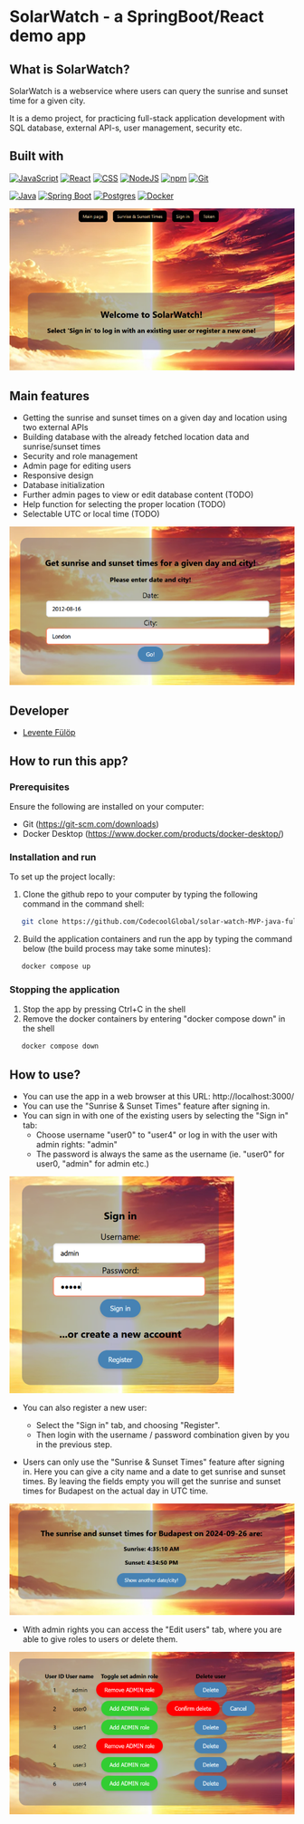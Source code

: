 # SolarWatch - a SpringBoot/React demo app


## What is SolarWatch?

SolarWatch is a webservice where users can query the sunrise and sunset time for a given city. 

It is a demo project, for practicing full-stack application development with SQL database, external API-s, user management, security etc.

## Built with
[![JavaScript](https://img.shields.io/badge/JavaScript-F7DF1E?logo=javascript&logoColor=000)](#) 
[![React](https://img.shields.io/badge/React-%2320232a.svg?logo=react&logoColor=%2361DAFB)](#) [![CSS](https://img.shields.io/badge/CSS-1572B6?logo=css3&logoColor=fff)](#)
[![NodeJS](https://img.shields.io/badge/Node.js-6DA55F?logo=node.js&logoColor=white)](#)
[![npm](https://img.shields.io/badge/npm-CB3837?logo=npm&logoColor=fff)](#)
[![Git](https://img.shields.io/badge/Git-F05032?logo=git&logoColor=fff)](#)

[![Java](https://img.shields.io/badge/Java-%23ED8B00.svg?logo=openjdk&logoColor=white)](#)
  [![Spring Boot](https://img.shields.io/badge/Spring%20Boot-6DB33F?logo=springboot&logoColor=fff)](#)
[![Postgres](https://img.shields.io/badge/Postgres-%23316192.svg?logo=postgresql&logoColor=white)](#)
[![Docker](https://img.shields.io/badge/Docker-2496ED?logo=docker&logoColor=fff)](#)

![SolarWatch_main.png](./images/SolarWatch_main_67pc.png)


## Main features

- Getting the sunrise and sunset times on a given day and location using two external APIs
- Building database with the already fetched location data and sunrise/sunset times
- Security and role management
- Admin page for editing users
- Responsive design
- Database initialization
- Further admin pages to view or edit database content (TODO)
- Help function for selecting the proper location (TODO)
- Selectable UTC or local time (TODO)

![Solarwatch_SRSS_form_70pc.png](./images/Solarwatch_SRSS_form_70pc.png)

## Developer
- [Levente Fülöp](https://github.com/fulopl)

## How to run this app?

### Prerequisites
Ensure the following are installed on your computer:
- Git (https://git-scm.com/downloads)
- Docker Desktop (https://www.docker.com/products/docker-desktop/)

### Installation and run
To set up the project locally:
1. Clone the github repo to your computer by typing the following command in the command shell:
```sh
   git clone https://github.com/CodecoolGlobal/solar-watch-MVP-java-fulopl
   ```
2. Build the application containers and run the app by typing the command below (the build process may take some minutes):
```sh
   docker compose up
   ```

### Stopping the application
1. Stop the app by pressing Ctrl+C in the shell
2. Remove the docker containers by entering "docker compose down" in the shell
```sh
   docker compose down
   ```

## How to use?
- You can use the app in a web browser at this URL: http://localhost:3000/
- You can use the "Sunrise & Sunset Times" feature after signing in.
- You can sign in with one of the existing users by selecting the "Sign in" tab:
  - Choose username "user0" to "user4" or log in with the user with admin rights: "admin"
  - The password is always the same as the username (ie. "user0" for user0, "admin" for admin etc.)

![SolarWatch_signin.png](./images/SolarWatch_signin_60pc.png)

- You can also register a new user: 
  - Select the "Sign in" tab, and choosing "Register".
  - Then login with the username / password combination given by you in the previous step.


- Users can only use the "Sunrise & Sunset Times" feature after signing in.
Here you can give a city name and a date to get sunrise and sunset times.
By leaving the fields empty you will get the sunrise and sunset times for Budapest on the actual day in UTC time.

![Solarwatch_Budapest_times.png](./images/Solarwatch_Budapest_times_70pc.png)


- With admin rights you can access the "Edit users" tab, where you are able to give roles to users or delete them.

![Solarwatch_edit_users_67pc.png](./images/Solarwatch_edit_users_67pc.png)

